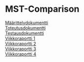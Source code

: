 # MST-Comparison

[Määrittelydokumentti](https://github.com/rpulkka/MST-Comparison/blob/master/documentation/maarittelydokumentti.md)<br/>
[Toteutusdokumentti](https://github.com/rpulkka/MST-Comparison/blob/master/documentation/toteutusdokumentti.md)</br>
[Testausdokumentti](https://github.com/rpulkka/MST-Comparison/blob/master/documentation/testausdokumentti.md)</br>
[Viikkoraportti 1](https://github.com/rpulkka/MST-Comparison/blob/master/documentation/viikkoraportti1.md)</br>
[Viikkoraportti 2](https://github.com/rpulkka/MST-Comparison/blob/master/documentation/viikkoraportti2.md)</br>
[Viikkoraportti 3](https://github.com/rpulkka/MST-Comparison/blob/master/documentation/viikkoraportti3.md)</br>
[Viikkoraportti 4](https://github.com/rpulkka/MST-Comparison/blob/master/documentation/viikkoraportti4.md)</br>
